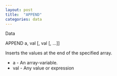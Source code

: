 ```yaml
---
layout: post
title:  "APPEND"
categories: data
---
```

Data

APPEND a, val [, val [, ...]]

Inserts the values at the end of the specified array.


* a - An array-variable.
* val - Any value or expression

